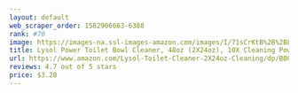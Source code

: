 ```yaml
---
layout: default 
﻿web_scraper_order: 1582906663-6388
rank: #70
image: https://images-na.ssl-images-amazon.com/images/I/71sCrKtB%2B%2BL.jpg
title: Lysol Power Toilet Bowl Cleaner, 48oz (2X24oz), 10X Cleaning Power
url: https://www.amazon.com/Lysol-Toilet-Cleaner-2X24oz-Cleaning/dp/B00371VM0Q/ref=zg_mw_hpc_70?_encoding=UTF8&psc=1&refRID=25WQDBTAJF2JRCYG7BG8
reviews: 4.7 out of 5 stars
price: $3.28 
---
```

